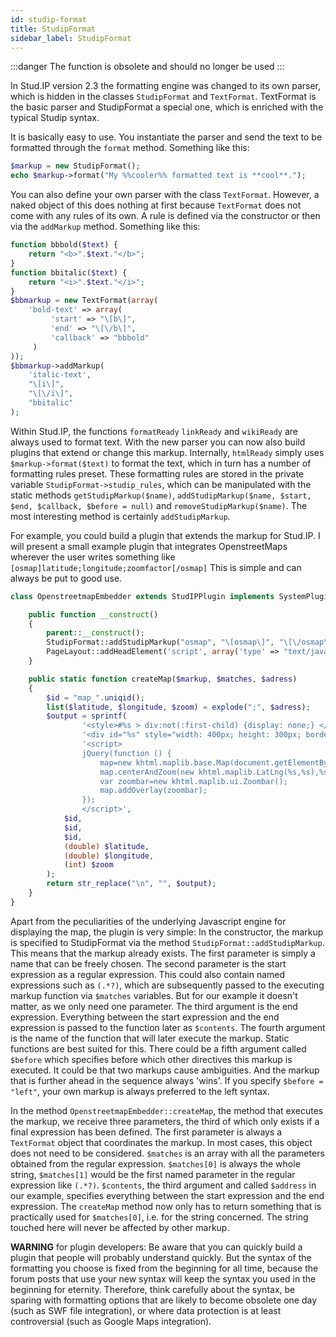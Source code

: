 ```yaml
---
id: studip-format
title: StudipFormat
sidebar_label: StudipFormat
---
```


:::danger
The function is obsolete and should no longer be used
:::

In Stud.IP version 2.3 the formatting engine was changed to its own parser, which is hidden in the classes `StudipFormat` and `TextFormat`. TextFormat is the basic parser and StudipFormat a special one, which is enriched with the typical Studip syntax.

It is basically easy to use. You instantiate the parser and send the text to be formatted through the `format` method. Something like this:

```php
$markup = new StudipFormat();
echo $markup->format("My %%cooler%% formatted text is **cool**.");
```


You can also define your own parser with the class `TextFormat`. However, a naked object of this does nothing at first because `TextFormat` does not come with any rules of its own. A rule is defined via the constructor or then via the `addMarkup` method. Something like this:

```php
function bbbold($text) {
    return "<b>".$text."</b>";
}
function bbitalic($text) {
    return "<i>".$text."</i>";
}
$bbmarkup = new TextFormat(array(
    'bold-text' => array(
         'start' => "\[b\]",
         'end' => "\[\/b\]",
         'callback' => "bbbold"
     )
));
$bbmarkup->addMarkup(
    'italic-text',
    "\[i\]",
    "\[\/i\]",
    "bbitalic"
);
```


Within Stud.IP, the functions `formatReady` `linkReady` and `wikiReady` are always used to format text. With the new parser you can now also build plugins that extend or change this markup. Internally, `htmlReady` simply uses `$markup->format($text)` to format the text, which in turn has a number of formatting rules preset. These formatting rules are stored in the private variable `StudipFormat->studip_rules`, which can be manipulated with the static methods `getStudipMarkup($name)`, `addStudipMarkup($name, $start, $end, $callback, $before = null)` and `removeStudipMarkup($name)`. The most interesting method is certainly `addStudipMarkup`.

For example, you could build a plugin that extends the markup for Stud.IP. I will present a small example plugin that integrates OpenstreetMaps wherever the user writes something like `[osmap]latitude;longitude;zoomfactor[/osmap]` This is simple and can always be put to good use.

```php
class OpenstreetmapEmbedder extends StudIPPlugin implements SystemPlugin {

    public function __construct()
    {
        parent::__construct();
        StudipFormat::addStudipMarkup("osmap", "\[osmap\]", "\[\/osmap\]", "OpenstreetmapEmbedder::createMap");
        PageLayout::addHeadElement('script', array('type' => "text/javascript", 'src' => $this->getPluginURL()."/assets/khtml_all.js"), *);
    }

    public static function createMap($markup, $matches, $adress)
    {
        $id = "map_".uniqid();
        list($latitude, $longitude, $zoom) = explode(";", $adress);
        $output = sprintf(
                '<style>#%s > div:not(:first-child) {display: none;} </style>'.
                '<div id="%s" style="width: 400px; height: 300px; border: 1px solid black;"></div>' .
                '<script>
                jQuery(function () {
                    map=new khtml.maplib.base.Map(document.getElementById("%s"));
                    map.centerAndZoom(new khtml.maplib.LatLng(%s,%s),%s);
                    var zoombar=new khtml.maplib.ui.Zoombar();
                    map.addOverlay(zoombar);
                });
                </script>',
            $id,
            $id,
            $id,
            (double) $latitude,
            (double) $longitude,
            (int) $zoom
        );
        return str_replace("\n", "", $output);
    }
}

```

Apart from the peculiarities of the underlying Javascript engine for displaying the map, the plugin is very simple: In the constructor, the markup is specified to StudipFormat via the method `StudipFormat::addStudipMarkup`. This means that the markup already exists. The first parameter is simply a name that can be freely chosen. The second parameter is the start expression as a regular expression. This could also contain named expressions such as `(.*?)`, which are subsequently passed to the executing markup function via `$matches` variables. But for our example it doesn't matter, as we only need one parameter.
The third argument is the end expression. Everything between the start expression and the end expression is passed to the function later as `$contents`.
The fourth argument is the name of the function that will later execute the markup. Static functions are best suited for this.
There could be a fifth argument called `$before` which specifies before which other directives this markup is executed. It could be that two markups cause ambiguities. And the markup that is further ahead in the sequence always 'wins'. If you specify `$before = "left"`, your own markup is always preferred to the left syntax.

In the method `OpenstreetmapEmbedder::createMap`, the method that executes the markup, we receive three parameters, the third of which only exists if a final expression has been defined. The first parameter is always a `TextFormat` object that coordinates the markup. In most cases, this object does not need to be considered. `$matches` is an array with all the parameters obtained from the regular expression. `$matches[0]` is always the whole string, `$matches[1]` would be the first named parameter in the regular expression like `(.*?)`. `$contents`, the third argument and called `$address` in our example, specifies everything between the start expression and the end expression.
The `createMap` method now only has to return something that is practically used for `$matches[0]`, i.e. for the string concerned. The string touched here will never be affected by other markup.

**WARNING** for plugin developers: Be aware that you can quickly build a plugin that people will probably understand quickly. But the syntax of the formatting you choose is fixed from the beginning for all time, because the forum posts that use your new syntax will keep the syntax you used in the beginning for eternity. Therefore, think carefully about the syntax, be sparing with formatting options that are likely to become obsolete one day (such as SWF file integration), or where data protection is at least controversial (such as Google Maps integration).
